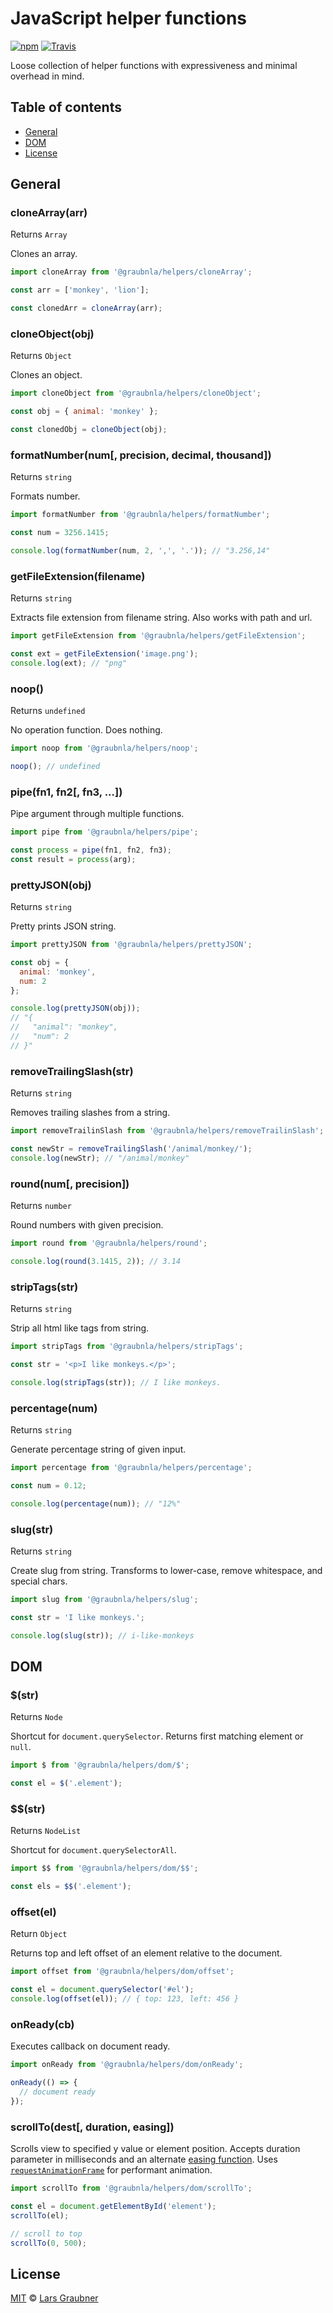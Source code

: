 # JavaScript helper functions

[![npm](https://img.shields.io/npm/v/@graubnla/helpers.svg)](https://www.npmjs.com/package/@graubnla/helpers) [![Travis](https://img.shields.io/travis/lgraubner/helpers.svg)](https://travis-ci.org/lgraubner/helpers)

Loose collection of helper functions with expressiveness and minimal overhead in mind.

## Table of contents

- [General](#general)
- [DOM](#dom)
- [License](#license)

## General

### cloneArray(arr)

Returns `Array`

Clones an array.

```Javascript
import cloneArray from '@graubnla/helpers/cloneArray';

const arr = ['monkey', 'lion'];

const clonedArr = cloneArray(arr);
```

### cloneObject(obj)

Returns `Object`

Clones an object.

```Javascript
import cloneObject from '@graubnla/helpers/cloneObject';

const obj = { animal: 'monkey' };

const clonedObj = cloneObject(obj);
```

### formatNumber(num[, precision, decimal, thousand])

Returns `string`

Formats number.

```JavaScript
import formatNumber from '@graubnla/helpers/formatNumber';

const num = 3256.1415;

console.log(formatNumber(num, 2, ',', '.')); // "3.256,14"
```

### getFileExtension(filename)

Returns `string`

Extracts file extension from filename string. Also works with path and url.

```JavaScript
import getFileExtension from '@graubnla/helpers/getFileExtension';

const ext = getFileExtension('image.png');
console.log(ext); // "png"
```

### noop()

Returns `undefined`

No operation function. Does nothing.

```JavaScript
import noop from '@graubnla/helpers/noop';

noop(); // undefined
```

### pipe(fn1, fn2[, fn3, ...])

Pipe argument through multiple functions.

```JavaScript
import pipe from '@graubnla/helpers/pipe';

const process = pipe(fn1, fn2, fn3);
const result = process(arg);
```

### prettyJSON(obj)

Returns `string`

Pretty prints JSON string.

```JavaScript
import prettyJSON from '@graubnla/helpers/prettyJSON';

const obj = {
  animal: 'monkey',
  num: 2
};

console.log(prettyJSON(obj));
// "{
//   "animal": "monkey",
//   "num": 2
// }"
```

### removeTrailingSlash(str)

Returns `string`

Removes trailing slashes from a string.

```JavaScript
import removeTrailinSlash from '@graubnla/helpers/removeTrailinSlash';

const newStr = removeTrailingSlash('/animal/monkey/');
console.log(newStr); // "/animal/monkey"
```

### round(num[, precision])

Returns `number`

Round numbers with given precision.

```JavaScript
import round from '@graubnla/helpers/round';

console.log(round(3.1415, 2)); // 3.14
```

### stripTags(str)

Returns `string`

Strip all html like tags from string.

```JavaScript
import stripTags from '@graubnla/helpers/stripTags';

const str = '<p>I like monkeys.</p>';

console.log(stripTags(str)); // I like monkeys.
```

### percentage(num)

Returns `string`

Generate percentage string of given input.

```JavaScript
import percentage from '@graubnla/helpers/percentage';

const num = 0.12;

console.log(percentage(num)); // "12%"
```

### slug(str)

Returns `string`

Create slug from string. Transforms to lower-case, remove whitespace, and special chars.

```JavaScript
import slug from '@graubnla/helpers/slug';

const str = 'I like monkeys.';

console.log(slug(str)); // i-like-monkeys
```

## DOM

### $(str)

Returns `Node`

Shortcut for `document.querySelector`. Returns first matching element or `null`.

```JavaScript
import $ from '@graubnla/helpers/dom/$';

const el = $('.element');
```

### $$(str)

Returns `NodeList`

Shortcut for `document.querySelectorAll`.

```JavaScript
import $$ from '@graubnla/helpers/dom/$$';

const els = $$('.element');
```

### offset(el)

Return `Object`

Returns top and left offset of an element relative to the document.

```JavaScript
import offset from '@graubnla/helpers/dom/offset';

const el = document.querySelector('#el');
console.log(offset(el)); // { top: 123, left: 456 }
```

### onReady(cb)

Executes callback on document ready.

```JavaScript
import onReady from '@graubnla/helpers/dom/onReady';

onReady(() => {
  // document ready
});
```


### scrollTo(dest[, duration, easing])

Scrolls view to specified y value or element position. Accepts duration parameter in milliseconds and an alternate [easing function](https://gist.github.com/gre/1650294). Uses [`requestAnimationFrame`](https://developer.mozilla.org/de/docs/Web/API/window/requestAnimationFrame) for performant animation.

```JavaScript
import scrollTo from '@graubnla/helpers/dom/scrollTo';

const el = document.getElementById('element');
scrollTo(el);

// scroll to top
scrollTo(0, 500);
```

## License

[MIT](https://github.com/lgraubner/helpers/blob/master/LICENSE) © [Lars Graubner](https://larsgraubner.com)
